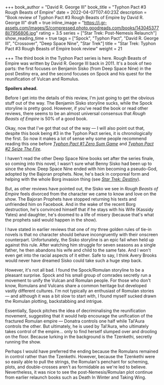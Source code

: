 +++
book_author = "David R. George III"
book_title = "Typhon Pact #3 Rough Beasts of Empire"
date = 2022-04-07T07:40:23Z
description = "Book review of Typhon Pact #3 Rough Beasts of Empire by David R. George III"
draft = true
inline_image = "https://i.gr-assets.com/images/S/compressed.photo.goodreads.com/books/1430453778l/7956806.jpg"
rating = 3.5
series = ["Star Trek: Post-Nemesis Relaunch"]
show_reading_time = true
tags = ["Spock", "Typhon Pact", "David R. George III", "Crossover", "Deep Space Nine", "Star Trek"]
title = "Star Trek: Typhon Pact #3 Rough Beasts of Empire book review"
weight = 21

+++
The third book in the Typhon Pact series is here. Rough Beasts of Empire was written by David R. George III back in 2011. It's a book of two parts: the first focuses on Benjamin Sisko (from Deep Space Nine) in the post Destiny era, and the second focuses on Spock and his quest for the reunification of Vulcan and Romulus.

**Spoilers ahead.**

<!--more-->

Before I get into the details of this review, I'm just going to get the obvious stuff out of the way. The Benjamin Sisko storyline sucks, while the Spock storyline is pretty good. However, if you've read the book or read other reviews, there seems to be an almost universal consensus that _Rough Beasts of Empire_ is 50% of a good book.

Okay, now that I've got that out of the way — I will also point out that, despite this book being #3 in the Typhon Pact series, it is chronologically the first. So now it makes a lot of sense why some people recommend reading this one before [_Typhon Pact #1 Zero Sum Game_](https://scifibooks.club/reviews/typhon-pact-1-zero-sum-game-book-review/) and [_Typhon Pact #2 Seize The Fire_](https://scifibooks.club/reviews/typhon-pact-2-seize-the-fire-book-review/)_._

I haven't read the other Deep Space Nine books set after the series finale, so coming into this novel, I wasn't sure what Benny Sisko had been up to since the show. Deep Space Nine ended with him becoming a pseudo-God, adopted by the Bajoran prophets. Now, he's back in corporeal form and helping with the whole Borg invasion thing (see [_Star Trek: Destiny_](https://scifibooks.club/reviews/star-trek-the-next-generation-destiny-trilogy-book-review-e/)).

But, as other reviews have pointed out, the Sisko we see in _Rough Beasts of Empire_ feels divorced from the character we came to know and love on the show. The Bajoran Prophets have stopped returning his texts and unfriended him on Facebook. And in the wake of the recent Borg destruction, he's convinced himself that if he stays with his Wife (Kassidy Yates) and daughter, he's doomed to a life of misery (because that's what the prophets said would happen in the show).

I have stated in earlier reviews that one of my three golden rules of tie-in novels is that no character should behave incongruently with their onscreen counterpart. Unfortunately, the Sisko storyline is an epic fail when held up against this rule. After watching him struggle for seven seasons as a single father, he then abandons his wife and child to the same fate. And I won't even get into the racial aspects of it either. Safe to say, I think Avery Brooks would never have dreamed Sisko could take such a huge step back.

However, it's not all bad. I found the Spock/Romulan storyline to be a pleasant surprise. Spock and his small group of comrades secretly run a movement to unify the Vulcan and Romulan people. For those who don't know, Romulans and Vulcans share a common heritage but developed vastly different cultures. I'm not typically an enthusiast of Romulan stories — and although it was a bit slow to start with, I found myself sucked drawn the Romulan plotting, backstabbing and intrigue. 

Essentially, Spock pitches the idea of decriminalising the reunification movement, suggesting that it would help encourage the unification of the fractured Romulan empire — Donatra controls one half while Tal'Aura controls the other. But ultimately, he is used by Tal'Aura, who ultimately takes control of the empire... only to find herself slumped over and drooling on the floor. Because lurking in the background is the Tzenkethi, secretly running the show.

Perhaps I would have preferred the ending because the Romulans remained in control rather than the Tzenkethi. However, because the Tzenkethi were so easily able to pull the strings, the Romulan's penchant for scheming, plots, and double-crosses aren't as formidable as we're led to believe. Nevertheless, it was nice to see the post-Nemesis/Romulan plot continue from earlier relaunch books such as Death In Winter and Taking Wing. 